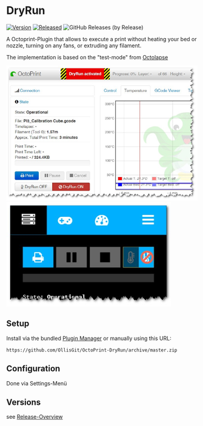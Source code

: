 # DryRun
[![Version](https://img.shields.io/badge/dynamic/json.svg?color=brightgreen&label=version&url=https://api.github.com/repos/OllisGit/OctoPrint-DryRun/releases&query=$[0].name)]()
[![Released](https://img.shields.io/badge/dynamic/json.svg?color=brightgreen&label=released&url=https://api.github.com/repos/OllisGit/OctoPrint-DryRun/releases&query=$[0].published_at)]()
![GitHub Releases (by Release)](https://img.shields.io/github/downloads/OllisGit/OctoPrint-DryRun/latest/total.svg)

A Octoprint-Plugin that allows to execute a print without heating your bed or nozzle, turning on any fans, or extruding any filament.

The implementation is based on the "test-mode" from [Octolapse](https://github.com/FormerLurker/Octolapse/)

![screenshot](screenshots/StateAndNavBar.jpg "DryRun is activated in Desktop-View")
![touchScreenshot](screenshots/Touch-StateAndNavBar.jpg "DryRun is activated in TouchUI")

## Setup
Install via the bundled [Plugin Manager](http://docs.octoprint.org/en/master/bundledplugins/pluginmanager.html)
or manually using this URL:

    https://github.com/OllisGit/OctoPrint-DryRun/archive/master.zip

## Configuration
Done via Settings-Menü

## Versions
see [Release-Overview](https://github.com/OllisGit/OctoPrint-DryRun/releases/)
